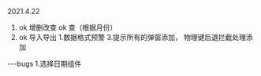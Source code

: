2021.4.22
1. ok 增删改查  ok 查（根据月份）
2. ok 导入导出 
  1.数据格式预警
3.提示所有的弹窗添加， 物理键后退拦截处理添加




---bugs
1.选择日期组件
